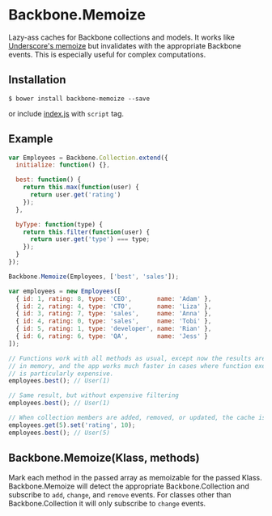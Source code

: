 # Backbone.Memoize

  Lazy-ass caches for Backbone collections and models.
  It works like [Underscore's memoize](http://documentcloud.github.io/underscore/#memoize)
  but invalidates with the appropriate Backbone events. This is especially
  useful for complex computations.

## Installation

    $ bower install backbone-memoize --save

  or include [index.js]() with `script` tag.

## Example

```js
var Employees = Backbone.Collection.extend({
  initialize: function() {},

  best: function() {
    return this.max(function(user) {
      return user.get('rating')
    });
  },

  byType: function(type) {
    return this.filter(function(user) {
      return user.get('type') === type;
    });
  }
});

Backbone.Memoize(Employees, ['best', 'sales']);

var employees = new Employees([
  { id: 1, rating: 8, type: 'CEO',       name: 'Adam' },
  { id: 2, rating: 4, type: 'CTO',       name: 'Liza' },
  { id: 3, rating: 7, type: 'sales',     name: 'Anna' },
  { id: 4, rating: 0, type: 'sales',     name: 'Tobi' },
  { id: 5, rating: 1, type: 'developer', name: 'Rian' },
  { id: 6, rating: 6, type: 'QA',        name: 'Jess' }
]);

// Functions work with all methods as usual, except now the results are stored
// in memory, and the app works much faster in cases where function execution
// is particularly expensive.
employees.best(); // User(1)

// Same result, but without expensive filtering
employees.best(); // User(1)

// When collection members are added, removed, or updated, the cache is reset
employees.get(5).set('rating', 10);
employees.best(); // User(5)
```

## Backbone.Memoize(Klass, methods)

  Mark each method in the passed array as memoizable for the passed Klass.
  Backbone.Memoize will detect the appropriate Backbone.Collection and
  subscribe to `add`, `change`, and `remove` events.
  For classes other than Backbone.Collection it will only subscribe to `change`
  events.